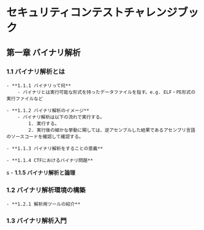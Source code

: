 #  セキュリティコンテストチャレンジブック

## 第一章 バイナリ解析

### 1.1 バイナリ解析とは
    - **1.1.1 バイナリって何**
        - バイナリとは実行可能な形式を持ったデータファイルを指す。e.g. ELF・PE形式の実行ファイルなど

    - **1.1.2 バイナリ解析のイメージ**
        - バイナリ解析は以下の流れで実行する。
            1. 実行する。
            2. 実行後の細かな挙動に関しては、逆アセンブルした結果であるアセンブリ言語のソースコードを確認して確認する。
        
    - **1.1.3 バイナリ解析をすることの意義**

    - **1.1.4 CTFにおけるバイナリ問題**
s
    - **1.1.5 バイナリ解析と論理**

### 1.2 バイナリ解析環境の構築
    - **1.2.1 解析用ツールの紹介**

### 1.3 バイナリ解析入門